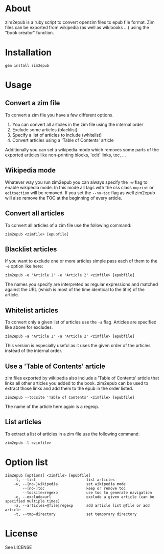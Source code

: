 # About

zim2epub is a ruby script to convert openzim files to epub file format. Zim files can be exported from wikipedia (as well as wikibooks ...) using the "book creator" function.

# Installation

    gem install zim2epub

# Usage

## Convert a zim file

To convert a zim file you have a few different options.

1. You can convert all articles in the zim file using the internal order
2. Exclude some articles (blacklist)
3. Specify a list of articles to include (whitelist)
4. Convert articles using a 'Table of Contents' article

Additionally you can set a wikipedia mode which removes some parts of the exported articles like non-printing blocks, 'edit' links, toc, ...

## Wikipedia mode

Whatever way you run zim2epub you can always specify the `-w` flag to enable wikipedia mode. In this mode all tags with the css class `noprint` or `editsection` will be removed. If you set the `--no-toc` flag as well zim2epub will also remove the TOC at the beginning of every article.

## Convert all articles

To convert all articles of a zim file use the following command:

    zim2epub <zimfile> [epubfile]

## Blacklist articles

If you want to exclude one or more articles simple pass each of them to the `-e` option like here:

    zim2epub -e 'Article 1' -e 'Article 2' <zimfile> [epubfile]

The names you specify are interpreted as regular expressions and matched against the URL (which is most of the time identical to the title) of the article.

## Whitelist articles

To convert only a given list of articles use the `-a` flag. Articles are specified like above for excludes.

    zim2epub -a 'Article 1' -a 'Article 2' <zimfile> [epubfile]

This version is especially useful as it uses the given order of the articles instead of the internal order.

## Use a 'Table of Contents' article

zim files exported by wikipedia also include a 'Table of Contents' article that links all other articles you added to the book. zim2epub can be used to extract those links and add them to the epub in the order listed.

    zim2epub --tocsite 'Table of Contents' <zimfile> [epubfile]

The name of the article here again is a regexp.

## List articles

To extract a list of articles in a zim file use the following command:

    zim2epub -l <zimfile>

# Option list

    zim2epub [options] <zimfile> [epubfile]
        -l, --list                       list articles
        -w, --[no-]wikipedia             set wikipedia mode
            --[no-]toc                   keep or remove toc
            --tocsite=regexp             use toc to generate navigation
        -e, --exclude=url                exclude a given article (can be specified multiple times)
        -a, --articles=@file|regexp      add article list @file or add article
        -t, --tmp=directory              set temporary directory

# License

See LICENSE

